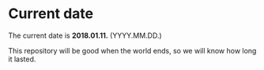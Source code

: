 # Current date

The current date is **2018.01.11.** (YYYY.MM.DD.)

This repository will be good when the world ends, so we will know how long it lasted.